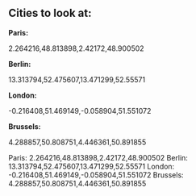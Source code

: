 ## Cities to look at:


**Paris:**

2.264216,48.813898,2.42172,48.900502

**Berlin:**

13.313794,52.475607,13.471299,52.55571

**London:**

-0.216408,51.469149,-0.058904,51.551072


**Brussels:**

4.288857,50.808751,4.446361,50.891855


Paris: 2.264216,48.813898,2.42172,48.900502
Berlin: 13.313794,52.475607,13.471299,52.55571
London: -0.216408,51.469149,-0.058904,51.551072
Brussels: 4.288857,50.808751,4.446361,50.891855
